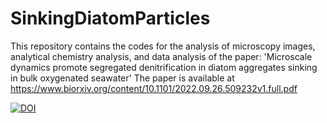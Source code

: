 # SinkingDiatomParticles
This repository contains the codes for the analysis of microscopy images, analytical chemistry analysis, and data analysis of the paper: 'Microscale dynamics promote segregated denitrification in diatom aggregates sinking in bulk oxygenated seawater' The paper is available at https://www.biorxiv.org/content/10.1101/2022.09.26.509232v1.full.pdf


[![DOI](https://zenodo.org/badge/642579356.svg)](https://zenodo.org/badge/latestdoi/642579356)


